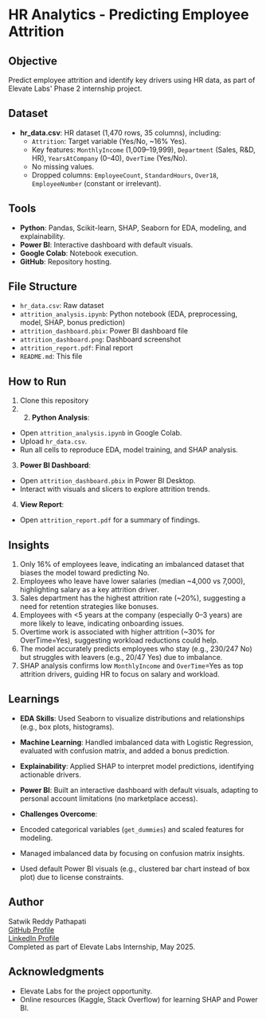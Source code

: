 # HR Analytics - Predicting Employee Attrition

## Objective
Predict employee attrition and identify key drivers using HR data, as part of Elevate Labs' Phase 2 internship project.

## Dataset
- **hr_data.csv**: HR dataset (1,470 rows, 35 columns), including:
  - `Attrition`: Target variable (Yes/No, ~16% Yes).
  - Key features: `MonthlyIncome` (1,009–19,999), `Department` (Sales, R&D, HR), `YearsAtCompany` (0–40), `OverTime` (Yes/No).
  - No missing values.
  - Dropped columns: `EmployeeCount`, `StandardHours`, `Over18`, `EmployeeNumber` (constant or irrelevant).

## Tools
- **Python**: Pandas, Scikit-learn, SHAP, Seaborn for EDA, modeling, and explainability.
- **Power BI**: Interactive dashboard with default visuals.
- **Google Colab**: Notebook execution.
- **GitHub**: Repository hosting.


## File Structure
- `hr_data.csv`: Raw dataset
- `attrition_analysis.ipynb`: Python notebook (EDA, preprocessing, model, SHAP, bonus prediction)
- `attrition_dashboard.pbix`: Power BI dashboard file
- `attrition_dashboard.png`: Dashboard screenshot
- `attrition_report.pdf`: Final report
- `README.md`: This file

## How to Run
1. Clone this repository
2. 2. **Python Analysis**:
- Open `attrition_analysis.ipynb` in Google Colab.
- Upload `hr_data.csv`.
- Run all cells to reproduce EDA, model training, and SHAP analysis.
3. **Power BI Dashboard**:
- Open `attrition_dashboard.pbix` in Power BI Desktop.
- Interact with visuals and slicers to explore attrition trends.
4. **View Report**:
- Open `attrition_report.pdf` for a summary of findings.

## Insights
1. Only 16% of employees leave, indicating an imbalanced dataset that biases the model toward predicting No.
2. Employees who leave have lower salaries (median ~4,000 vs 7,000), highlighting salary as a key attrition driver.
3. Sales department has the highest attrition rate (~20%), suggesting a need for retention strategies like bonuses.
4. Employees with <5 years at the company (especially 0–3 years) are more likely to leave, indicating onboarding issues.
5. Overtime work is associated with higher attrition (~30% for OverTime=Yes), suggesting workload reductions could help.
6. The model accurately predicts employees who stay (e.g., 230/247 No) but struggles with leavers (e.g., 20/47 Yes) due to imbalance.
7. SHAP analysis confirms low `MonthlyIncome` and `OverTime`=Yes as top attrition drivers, guiding HR to focus on salary and workload.

## Learnings
- **EDA Skills**: Used Seaborn to visualize distributions and relationships (e.g., box plots, histograms).
- **Machine Learning**: Handled imbalanced data with Logistic Regression, evaluated with confusion matrix, and added a bonus prediction.
- **Explainability**: Applied SHAP to interpret model predictions, identifying actionable drivers.
- **Power BI**: Built an interactive dashboard with default visuals, adapting to personal account limitations (no marketplace access).

- **Challenges Overcome**:
- Encoded categorical variables (`get_dummies`) and scaled features for modeling.
- Managed imbalanced data by focusing on confusion matrix insights.
- Used default Power BI visuals (e.g., clustered bar chart instead of box plot) due to license constraints.

## Author
Satwik Reddy Pathapati  
[GitHub Profile](https://github.com/SatwikReddyP08)  
[LinkedIn Profile](http://www.linkedin.com/in/pathapati-satwik-reddy)  
Completed as part of Elevate Labs Internship, May 2025.

## Acknowledgments
- Elevate Labs for the project opportunity.
- Online resources (Kaggle, Stack Overflow) for learning SHAP and Power BI.
